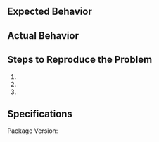 ## Expected Behavior

## Actual Behavior

## Steps to Reproduce the Problem

1.
2.
3.

## Specifications

Package Version:
